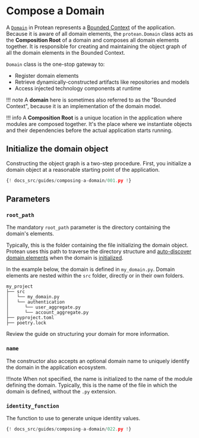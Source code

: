 # Compose a Domain

A [`Domain`](../../glossary.md#domain) in Protean represents a 
[Bounded Context](../../glossary.md#bounded-context) of the application. 
Because it is aware of all domain elements, the `protean.Domain` class acts as
the **Composition Root** of a domain and composes all domain elements together.
It is responsible for creating and maintaining the object graph of all the
domain elements in the Bounded Context.

`Domain` class is the one-stop gateway to:

- Register domain elements
- Retrieve dynamically-constructed artifacts like repositories and models
- Access injected technology components at runtime

!!! note
    A **domain** here is sometimes also referred to as the "Bounded Context",
    because it is an implementation of the domain model.

!!! info
    A **Composition Root** is a unique location in the application where 
    modules are composed together. It's the place where we instantiate objects
    and their dependencies before the actual application starts running.

## Initialize the domain object

Constructing the object graph is a two-step procedure. First, you initialize a
domain object at a reasonable starting point of the application.

```py hl_lines="3"
{! docs_src/guides/composing-a-domain/001.py !}
```

## Parameters

### **`root_path`**

The mandatory `root_path` parameter is the directory containing the domain's
elements.

Typically, this is the folder containing the file initializing the domain
object. Protean uses this path to traverse the directory structure
and [auto-discover domain elements](#auto-discover-domain-elements) when the
domain is [initialized](#initialize-the-domain).

In the example below, the domain is defined in `my_domain.py`. Domain elements
are nested within the `src` folder, directly or in their own folders. 

```shell
my_project
├── src
│   └── my_domain.py
│   └── authentication
│      └── user_aggregate.py
│      └── account_aggregate.py
├── pyproject.toml
├── poetry.lock
```

<!-- FIXME Create a "domain structuring" guide -->
Review the guide on structuring your domain for more information.

### **`name`**

The constructor also accepts an optional domain name to uniquely identify the
domain in the application ecosystem.

!!!note
    When not specified, the name is initialized to the name of the module
    defining the domain. Typically, this is the name of the file in which
    the domain is defined, without the `.py` extension.

### **`identity_function`**

The function to use to generate unique identity values.

```py hl_lines="7-9 11 14"
{! docs_src/guides/composing-a-domain/022.py !}
```
